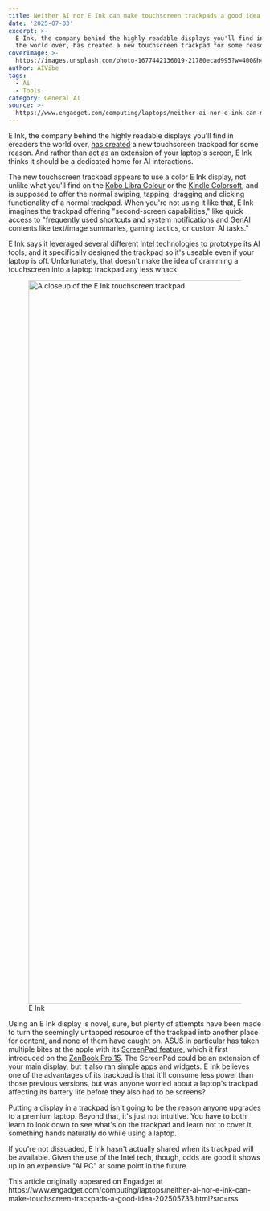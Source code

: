 ```yaml
---
title: Neither AI nor E Ink can make touchscreen trackpads a good idea
date: '2025-07-03'
excerpt: >-
  E Ink, the company behind the highly readable displays you'll find in ereaders
  the world over, has created a new touchscreen trackpad for some reason....
coverImage: >-
  https://images.unsplash.com/photo-1677442136019-21780ecad995?w=400&h=200&fit=crop&auto=format
author: AIVibe
tags:
  - Ai
  - Tools
category: General AI
source: >-
  https://www.engadget.com/computing/laptops/neither-ai-nor-e-ink-can-make-touchscreen-trackpads-a-good-idea-202505733.html?src=rss
---
```

<p>E Ink, the company behind the highly readable displays you'll find in ereaders the world over, <a data-i13n="elm:context_link;elmt:doNotAffiliate;cpos:1;pos:1" class="no-affiliate-link" href="https://www.eink.com/news/detail/E-Ink-Utilizes-Intel-Smart-Base%20to-Launch-Innovative-ePaper-with-Touch-Enabled-Application">has created</a> a new touchscreen trackpad for some reason. And rather than act as an extension of your laptop's screen, E Ink thinks it should be a dedicated home for AI interactions.</p>
<p>The new touchscreen trackpad appears to use a color E Ink display, not unlike what you'll find on the <a data-i13n="elm:context_link;elmt:doNotAffiliate;cpos:2;pos:1" class="no-affiliate-link" href="https://www.engadget.com/kobos-new-ereaders-include-its-first-with-color-displays-040153210.html">Kobo Libra Colour</a> or the <a data-i13n="elm:context_link;elmt:doNotAffiliate;cpos:3;pos:1" class="no-affiliate-link" href="https://www.engadget.com/mobile/tablets/kindle-colorsoft-review-the-missing-link-in-amazons-ereader-lineup-131529685.html">Kindle Colorsoft</a>, and is supposed to offer the normal swiping, tapping, dragging and clicking functionality of a normal trackpad. When you're not using it like that, E Ink imagines the trackpad offering "second-screen capabilities," like quick access to "frequently used shortcuts and system notifications and GenAI contents like text/image summaries, gaming tactics, or custom AI tasks."</p>
<span id="end-legacy-contents"></span><p>E Ink says it leveraged several different Intel technologies to prototype its AI tools, and it specifically designed the trackpad so it's useable even if your laptop is off. Unfortunately, that doesn't make the idea of cramming a touchscreen into a laptop trackpad any less whack.</p>
<figure><img src="https://s.yimg.com/os/creatr-uploaded-images/2025-07/3685d4d0-584a-11f0-a3db-5901c1fb42a5" data-crop-orig-src="https://s.yimg.com/os/creatr-uploaded-images/2025-07/3685d4d0-584a-11f0-a3db-5901c1fb42a5" style="height:1440px;width:2560px;" alt="A closeup of the E Ink touchscreen trackpad." data-uuid="538fd5ca-d1aa-3b53-b09c-8d0be3ef5f0b"><figcaption></figcaption><div class="photo-credit">E Ink</div></figure>
<p>Using an E Ink display is novel, sure, but plenty of attempts have been made to turn the seemingly untapped resource of the trackpad into another place for content, and none of them have caught on. ASUS in particular has taken multiple bites at the apple with its <a data-i13n="elm:context_link;elmt:doNotAffiliate;cpos:4;pos:1" class="no-affiliate-link" href="https://www.engadget.com/2019-05-27-asus-screenpad-2-0-touchscreen-trackpad-hands-on.html">ScreenPad feature</a>, which it first introduced on the <a data-i13n="elm:context_link;elmt:doNotAffiliate;cpos:5;pos:1" class="no-affiliate-link" href="https://www.engadget.com/2018-06-05-asus-zenbook-pro-15-screenpad.html">ZenBook Pro 15</a>. The ScreenPad could be an extension of your main display, but it also ran simple apps and widgets. E Ink believes one of the advantages of its trackpad is that it'll consume less power than those previous versions, but was anyone worried about a laptop's trackpad affecting its battery life before they also had to be screens?</p>
<p>Putting a display in a trackpad<a data-i13n="elm:context_link;elmt:doNotAffiliate;cpos:6;pos:1" class="no-affiliate-link" href="https://www.engadget.com/2018-06-05-asus-zenbook-pro-screenpad-touchpad-touchscreen.html"> isn't going to be the reason</a> anyone upgrades to a premium laptop. Beyond that, it's just not intuitive. You have to both learn to look down to see what's on the trackpad and learn not to cover it, something hands naturally do while using a laptop.&nbsp;</p>
<p>If you're not dissuaded, E Ink hasn't actually shared when its trackpad will be available. Given the use of the Intel tech, though, odds are good it shows up in an expensive "AI PC" at some point in the future.</p>This article originally appeared on Engadget at https://www.engadget.com/computing/laptops/neither-ai-nor-e-ink-can-make-touchscreen-trackpads-a-good-idea-202505733.html?src=rss
